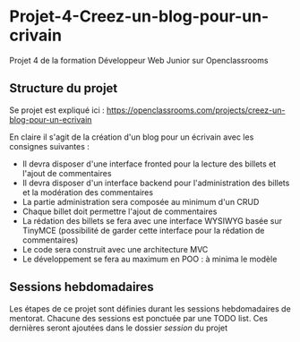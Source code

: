 # Projet-4-Creez-un-blog-pour-un-crivain
Projet 4 de la formation Développeur Web Junior sur Openclassrooms

## Structure du projet
Se projet est expliqué ici : https://openclassrooms.com/projects/creez-un-blog-pour-un-ecrivain

En claire il s'agit de la création d'un blog pour un écrivain avec les consignes suivantes :
* Il devra disposer d'une interface fronted pour la lecture des billets et l'ajout de commentaires
* Il devra disposer d'un interface backend pour l'administration des billets et la modération des commentaires
* La partie administration sera composée au minimum d'un CRUD
* Chaque billet doit permettre l'ajout de commentaires
* La rédation des billets se fera avec une interface WYSIWYG basée sur TinyMCE (possibilité de garder cette interface pour la rédation de commentaires)
* Le code sera construit avec une architecture MVC
* Le développement se fera au maximum en POO : à minima le modèle

## Sessions hebdomadaires

Les étapes de ce projet sont définies durant les sessions hebdomadaires de mentorat. Chacune des sessions est ponctuée par une TODO list. Ces dernières seront ajoutées dans le dossier *session* du projet
